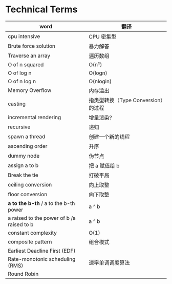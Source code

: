 # Technical Terms

| word                                      | 翻译                                |
| ----------------------------------------- | ----------------------------------- |
| cpu intensive                             | CPU 密集型                          |
| Brute force solution                      | 暴力解答                            |
| Traverse an array                         | 遍历数组                            |
| O of n squared                            | O(n²)                               |
| O of log n                                | O(logn)                             |
| O of n log n                              | O(nlogin)                           |
| Memory Overflow                           | 内存溢出                            |
| casting                                   | 指类型转换（Type Conversion）的过程 |
| incremental rendering                     | 增量渲染?                           |
| recursive                                 | 递归                                |
| spawn a thread                            | 创建一个新的线程                    |
| ascending order                           | 升序                                |
| dummy node                                | 伪节点                              |
| assign a to b                             | 把 a 赋值给 b                       |
| Break the tie                             | 打破平局                            |
| ceiling conversion                        | 向上取整                            |
| floor conversion                          | 向下取整                            |
| **a to the b-th** / a to the b-th power   | a ^ b                               |
| a raised to the power of b /a raised to b | a ^ b                               |
| constant complexity                       | O(1)                                |
| composite pattern                         | 组合模式                            |
| Earliest Deadline First (EDF)             |                                     |
| Rate-monotonic scheduling (RMS)           | 速率单调调度算法                    |
| Round Robin                               |                                     |
